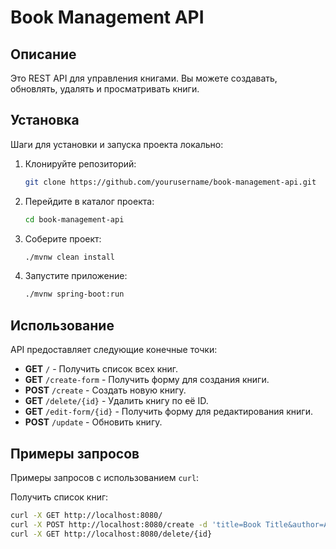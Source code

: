 # Book Management API

## Описание
Это REST API для управления книгами. Вы можете создавать, обновлять, удалять и просматривать книги.

## Установка
Шаги для установки и запуска проекта локально:
1. Клонируйте репозиторий:
    ```bash
    git clone https://github.com/yourusername/book-management-api.git
    ```
2. Перейдите в каталог проекта:
    ```bash
    cd book-management-api
    ```
3. Соберите проект:
    ```bash
    ./mvnw clean install
    ```
4. Запустите приложение:
    ```bash
    ./mvnw spring-boot:run
    ```

## Использование
API предоставляет следующие конечные точки:

- **GET** `/` - Получить список всех книг.
- **GET** `/create-form` - Получить форму для создания книги.
- **POST** `/create` - Создать новую книгу.
- **GET** `/delete/{id}` - Удалить книгу по её ID.
- **GET** `/edit-form/{id}` - Получить форму для редактирования книги.
- **POST** `/update` - Обновить книгу.

## Примеры запросов
Примеры запросов с использованием `curl`:

Получить список книг:
```bash
curl -X GET http://localhost:8080/
curl -X POST http://localhost:8080/create -d 'title=Book Title&author=Author Name&isbn=1234567890'
curl -X GET http://localhost:8080/delete/{id}
